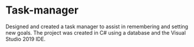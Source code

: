 # Task-manager
Designed and created a task manager to assist in remembering and setting new goals. The project was created in C# using a database and the Visual Studio 2019 IDE.
